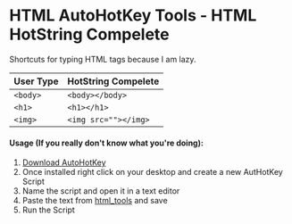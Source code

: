 # HTML AutoHotKey Tools - HTML HotString Compelete

Shortcuts for typing HTML tags because I am lazy.

User Type | HotString Compelete
--- | ---
`<body>` | `<body></body>`
`<h1>` | `<h1></h1>`
`<img>` | `<img src=""></img>`

#### Usage (If you really don't know what you're doing):
  1. [Download AutoHotKey](https://www.autohotkey.com/)
  2. Once installed right click on your desktop and create a new AutHotKey Script
  3. Name the script and open it in a text editor
  4. Paste the text from [html_tools](https://github.com/camaradaJake/HTML_AHK/blob/master/html_tools) and save
  5. Run the Script
  
